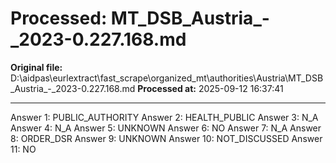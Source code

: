 # Processed: MT_DSB_Austria_-_2023-0.227.168.md

**Original file:** D:\aidpas\eurlextract\fast_scrape\organized_mt\authorities\Austria\MT_DSB_Austria_-_2023-0.227.168.md
**Processed at:** 2025-09-12 16:37:41

---

Answer 1: PUBLIC_AUTHORITY
Answer 2: HEALTH_PUBLIC
Answer 3: N_A
Answer 4: N_A
Answer 5: UNKNOWN
Answer 6: NO
Answer 7: N_A
Answer 8: ORDER_DSR
Answer 9: UNKNOWN
Answer 10: NOT_DISCUSSED
Answer 11: NO